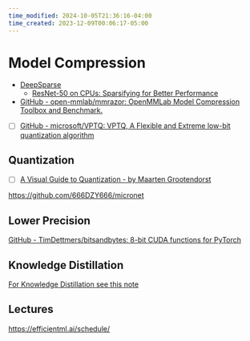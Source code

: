 ```yaml
---
time_modified: 2024-10-05T21:36:16-04:00
time_created: 2023-12-09T00:06:17-05:00
---
```

# Model Compression


- [DeepSparse](https://github.com/neuralmagic/deepsparse)
  - [ResNet-50 on CPUs: Sparsifying for Better Performance](https://neuralmagic.com/blog/benchmark-resnet50-with-deepsparse/?utm_campaign=Social&utm_content=217592900&utm_medium=social&utm_source=twitter&hss_channel=tw-997536616481722369)
- [GitHub - open-mmlab/mmrazor: OpenMMLab Model Compression Toolbox and Benchmark.](https://github.com/open-mmlab/mmrazor)

- [ ] [GitHub - microsoft/VPTQ: VPTQ, A Flexible and Extreme low-bit quantization algorithm](https://github.com/microsoft/VPTQ)

## Quantization

- [ ]  [A Visual Guide to Quantization - by Maarten Grootendorst](https://newsletter.maartengrootendorst.com/p/a-visual-guide-to-quantization?utm_source=profile&utm_medium=reader2)


https://github.com/666DZY666/micronet


## Lower Precision

[GitHub - TimDettmers/bitsandbytes: 8-bit CUDA functions for PyTorch](https://github.com/TimDettmers/bitsandbytes)


## Knowledge Distillation

[For Knowledge Distillation see this note](../distill.mdx)


## Lectures

https://efficientml.ai/schedule/